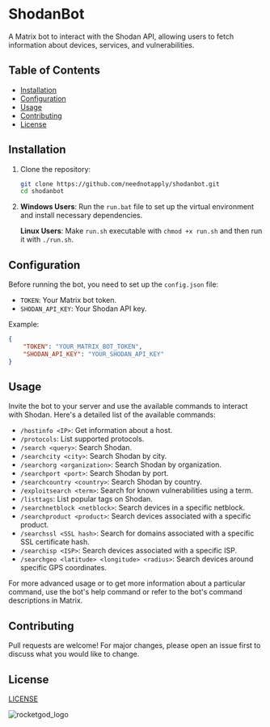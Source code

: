 # ShodanBot
A Matrix bot to interact with the Shodan API, allowing users to fetch information about devices, services, and vulnerabilities.

## Table of Contents

- [Installation](#installation)
- [Configuration](#configuration)
- [Usage](#usage)
- [Contributing](#contributing)
- [License](#license)

## Installation

1. Clone the repository:
   ```bash
   git clone https://github.com/neednotapply/shodanbot.git
   cd shodanbot
   ```

2. **Windows Users**: Run the `run.bat` file to set up the virtual environment and install necessary dependencies.

   **Linux Users**: Make `run.sh` executable with `chmod +x run.sh` and then run it with `./run.sh`.

## Configuration

Before running the bot, you need to set up the `config.json` file:

- `TOKEN`: Your Matrix bot token.
- `SHODAN_API_KEY`: Your Shodan API key.

Example:
```json
{
    "TOKEN": "YOUR_MATRIX_BOT_TOKEN",
    "SHODAN_API_KEY": "YOUR_SHODAN_API_KEY"
}
```

## Usage

Invite the bot to your server and use the available commands to interact with Shodan. Here's a detailed list of the available commands:

- `/hostinfo <IP>`: Get information about a host.
- `/protocols`: List supported protocols.
- `/search <query>`: Search Shodan.
- `/searchcity <city>`: Search Shodan by city.
- `/searchorg <organization>`: Search Shodan by organization.
- `/searchport <port>`: Search Shodan by port.
- `/searchcountry <country>`: Search Shodan by country.
- `/exploitsearch <term>`: Search for known vulnerabilities using a term.
- `/listtags`: List popular tags on Shodan.
- `/searchnetblock <netblock>`: Search devices in a specific netblock.
- `/searchproduct <product>`: Search devices associated with a specific product.
- `/searchssl <SSL hash>`: Search for domains associated with a specific SSL certificate hash.
- `/searchisp <ISP>`: Search devices associated with a specific ISP.
- `/searchgeo <latitude> <longitude> <radius>`: Search devices around specific GPS coordinates.

For more advanced usage or to get more information about a particular command, use the bot's help command or refer to the bot's command descriptions in Matrix.

## Contributing

Pull requests are welcome! For major changes, please open an issue first to discuss what you would like to change.

## License

[LICENSE](LICENSE)


![rocketgod_logo](https://github.com/RocketGod-git/shodanbot/assets/57732082/7929b554-0fba-4c2b-b22d-6772d23c4a18)
